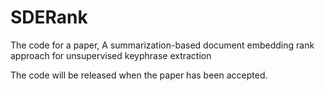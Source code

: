 # SDERank
The code for a paper, A summarization-based document embedding rank approach for unsupervised keyphrase extraction


The code will be released when the paper has been accepted.
